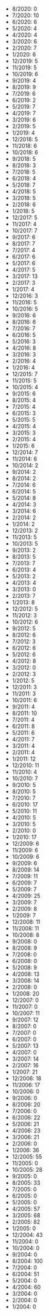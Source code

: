 *  8/2020: 0
*  7/2020: 10
*  6/2020: 6
*  5/2020: 4
*  4/2020: 4
*  3/2020: 6
*  2/2020: 7
*  1/2020: 6
*  12/2019: 5
*  11/2019: 5
*  10/2019: 6
*  9/2019: 4
*  8/2019: 9
*  7/2019: 6
*  6/2019: 2
*  5/2019: 7
*  4/2019: 7
*  3/2019: 6
*  2/2019: 5
*  1/2019: 4
*  12/2018: 5
*  11/2018: 6
*  10/2018: 6
*  9/2018: 5
*  8/2018: 3
*  7/2018: 5
*  6/2018: 4
*  5/2018: 7
*  4/2018: 5
*  3/2018: 5
*  2/2018: 6
*  1/2018: 5
*  12/2017: 5
*  11/2017: 4
*  10/2017: 7
*  9/2017: 6
*  8/2017: 7
*  7/2017: 4
*  6/2017: 6
*  5/2017: 6
*  4/2017: 5
*  3/2017: 13
*  2/2017: 3
*  1/2017: 4
*  12/2016: 3
*  11/2016: 5
*  10/2016: 5
*  9/2016: 6
*  8/2016: 6
*  7/2016: 7
*  6/2016: 5
*  5/2016: 3
*  4/2016: 8
*  3/2016: 3
*  2/2016: 4
*  1/2016: 4
*  12/2015: 7
*  11/2015: 5
*  10/2015: 4
*  9/2015: 6
*  8/2015: 4
*  7/2015: 4
*  6/2015: 3
*  5/2015: 5
*  4/2015: 4
*  3/2015: 3
*  2/2015: 4
*  1/2015: 6
*  12/2014: 7
*  11/2014: 6
*  10/2014: 2
*  9/2014: 2
*  8/2014: 2
*  7/2014: 6
*  6/2014: 5
*  5/2014: 8
*  4/2014: 3
*  3/2014: 6
*  2/2014: 2
*  1/2014: 2
*  12/2013: 2
*  11/2013: 5
*  10/2013: 5
*  9/2013: 2
*  8/2013: 5
*  7/2013: 7
*  6/2013: 4
*  5/2013: 2
*  4/2013: 4
*  3/2013: 0
*  2/2013: 7
*  1/2013: 8
*  12/2012: 5
*  11/2012: 3
*  10/2012: 6
*  9/2012: 5
*  8/2012: 6
*  7/2012: 3
*  6/2012: 6
*  5/2012: 6
*  4/2012: 8
*  3/2012: 0
*  2/2012: 3
*  1/2012: 5
*  12/2011: 3
*  11/2011: 3
*  10/2011: 6
*  9/2011: 4
*  8/2011: 10
*  7/2011: 4
*  6/2011: 8
*  5/2011: 6
*  4/2011: 7
*  3/2011: 4
*  2/2011: 4
*  1/2011: 12
*  12/2010: 11
*  11/2010: 4
*  10/2010: 7
*  9/2010: 5
*  8/2010: 5
*  7/2010: 7
*  6/2010: 17
*  5/2010: 11
*  4/2010: 5
*  3/2010: 5
*  2/2010: 0
*  1/2010: 17
*  12/2009: 6
*  11/2009: 6
*  10/2009: 6
*  9/2009: 6
*  8/2009: 14
*  7/2009: 11
*  6/2009: 7
*  5/2009: 7
*  4/2009: 25
*  3/2009: 7
*  2/2009: 8
*  1/2009: 7
*  12/2008: 11
*  11/2008: 11
*  10/2008: 8
*  9/2008: 0
*  8/2008: 9
*  7/2008: 0
*  6/2008: 0
*  5/2008: 9
*  4/2008: 13
*  3/2008: 14
*  2/2008: 0
*  1/2008: 20
*  12/2007: 0
*  11/2007: 0
*  10/2007: 11
*  9/2007: 12
*  8/2007: 0
*  7/2007: 0
*  6/2007: 0
*  5/2007: 13
*  4/2007: 0
*  3/2007: 14
*  2/2007: 16
*  1/2007: 21
*  12/2006: 18
*  11/2006: 17
*  10/2006: 0
*  9/2006: 0
*  8/2006: 20
*  7/2006: 0
*  6/2006: 22
*  5/2006: 21
*  4/2006: 23
*  3/2006: 21
*  2/2006: 0
*  1/2006: 36
*  12/2005: 55
*  11/2005: 0
*  10/2005: 28
*  9/2005: 0
*  8/2005: 33
*  7/2005: 0
*  6/2005: 0
*  5/2005: 0
*  4/2005: 57
*  3/2005: 68
*  2/2005: 82
*  1/2005: 0
*  12/2004: 43
*  11/2004: 0
*  10/2004: 0
*  9/2004: 0
*  8/2004: 100
*  7/2004: 0
*  6/2004: 51
*  5/2004: 0
*  4/2004: 60
*  3/2004: 0
*  2/2004: 0
*  1/2004: 0